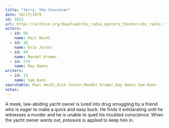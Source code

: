```yaml
---
title: "Jerry, the Convincer"
date: 10/17/1979
id: 1022
url: https://archive.org/download/cbs_radio_mystery_theater/cbs_radio_mystery_theater-1001-1050.zip/cbs_radio_mystery_theater-1001-1050%2Fcbsrmt_1022_jerry_the_convincer.mp3
actors:  
  - id: 58
    name: Paul Hecht  
  - id: 10
    name: Evie Juster  
  - id: 49
    name: Mandel Kramer  
  - id: 279
    name: Ray Owens
writers:  
  - id: 13
    name: Sam Dann
searchable: Paul Hecht,Evie Juster,Mandel Kramer,Ray Owens Sam Dann
notes:  
---
```

A meek, law-abiding yacht owner is lured into drug smuggling by a friend who is eager to make a quick and easy buck. He finds it exhilarating until he witnesses a murder and he is unable to quell his troubled conscience. When the yacht owner wants out, pressure is applied to keep him in.